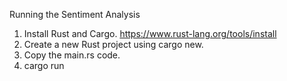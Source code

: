 Running the Sentiment Analysis 


1. Install Rust and Cargo. https://www.rust-lang.org/tools/install
2. Create a new Rust project using cargo new.
3. Copy the main.rs code.
4. cargo run


